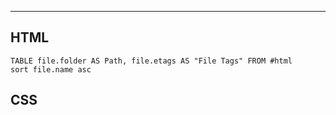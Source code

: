 ___
## HTML

```dataview
TABLE file.folder AS Path, file.etags AS "File Tags" FROM #html 
sort file.name asc
```

## CSS
